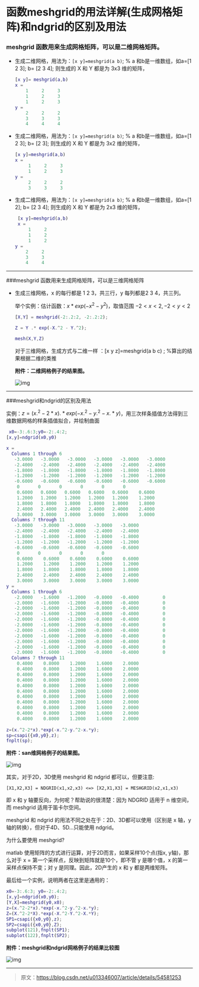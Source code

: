 # 函数meshgrid的用法详解(生成网格矩阵)和ndgrid的区别及用法

### meshgrid 函数用来生成网格矩阵，可以是二维网格矩阵。

- 生成二维网格，用法为：```[x y]=meshgrid(a b)```;  % a 和b是一维数组，如a=[1 2 3]; b= [2 3 4]; 则生成的 X 和 Y 都是为 3x3 维的矩阵，

  ```matlab
  [x y]= meshgrid(a,b)
  x =
      1     2     3
      1     2     3
      1     2     3
  y =
      2     2     2
      3     3     3
      4     4     4     
  ```

- 生成二维网格，用法为：```[x y]=meshgrid(a b)```;  % a 和b是一维数组，如a=[1 2 3]; b= [2 3]; 则生成的 X 和 Y 都是为 3x2 维的矩阵，

  ```matlab
  [x y]=meshgrid(a,b)
  x =
       1     2     3
       1     2     3
  y =
       2     2     2
       3     3     3
  ```

- 生成二维网格，用法为：```[x y]=meshgrid(a b)```;  % a 和b是一维数组，如a=[1 2]; b= [2 3 4]; 则生成的 X 和 Y 都是为 2x3 维的矩阵，

  ```matlab
   [x y]=meshgrid(a,b)
   x =
       1     2
       1     2
       1     2
  y =
      2     2
      3     3
      4     4
  ```
---
###meshgrid 函数用来生成网格矩阵，可以是三维网格矩阵

- 生成三维网格，x 的每行都是 1 2 3，共三行，y 每列都是2 3 4，共三列。

  举个实例：估计函数：$x*exp(-x^2-y^2)$，取值范围 $-2 < x < 2, -2 < y < 2$

  ```matlab
  [X,Y] = meshgrid(-2:.2:2, -2:.2:2);
  
  Z = Y .* exp(-X.^2 - Y.^2);
  
  mesh(X,Y,Z)
  ```

  对于三维网格，生成方式与二维一样 ：[x y z]=meshgrid(a b c) ; %算出的结果根据二维的类推

  **附件：二维网格例子的结果图。**

  ![img](/home/zzhenry/Boostnote/Matlab/函数meshgrid的用法详解(生成网格矩阵)和ndgrid的区别及用法.assets/20170117150142454.png) 

------------------------------------------------------------------
###meshgrid和ndgrid的区别及用法

实例：$z=(x.^2-2*x).*exp(-x.^2-y.^2-x.*y)$，用三次样条插值方法得到三维数据网格的样条插值拟合，并绘制曲面

```matlab
 x0=-3:.6:3;y0=-2:.4:2;
[x,y]=ndgrid(x0,y0)

x =
  Columns 1 through 6
   -3.0000   -3.0000   -3.0000   -3.0000   -3.0000   -3.0000
   -2.4000   -2.4000   -2.4000   -2.4000   -2.4000   -2.4000
   -1.8000   -1.8000   -1.8000   -1.8000   -1.8000   -1.8000
   -1.2000   -1.2000   -1.2000   -1.2000   -1.2000   -1.2000
   -0.6000   -0.6000   -0.6000   -0.6000   -0.6000   -0.6000
    0       0       0       0       0       0
    0.6000   0.6000   0.6000   0.6000   0.6000    0.6000
    1.2000   1.2000   1.2000   1.2000   1.2000    1.2000
    1.8000   1.8000   1.8000   1.8000   1.8000    1.8000
    2.4000   2.4000   2.4000   2.4000   2.4000    2.4000
    3.0000   3.0000   3.0000   3.0000   3.0000    3.0000
  Columns 7 through 11
   -3.0000   -3.0000   -3.0000   -3.0000   -3.0000
   -2.4000   -2.4000   -2.4000   -2.4000   -2.4000
   -1.8000   -1.8000   -1.8000   -1.8000   -1.8000
   -1.2000   -1.2000   -1.2000   -1.2000   -1.2000
   -0.6000   -0.6000   -0.6000   -0.6000   -0.6000
    0       0       0       0       0
    0.6000    0.6000    0.6000    0.6000    0.6000
    1.2000    1.2000    1.2000    1.2000    1.2000
    1.8000    1.8000    1.8000    1.8000    1.8000
    2.4000    2.4000    2.4000    2.4000    2.4000
    3.0000    3.0000    3.0000    3.0000    3.0000
y =
  Columns 1 through 6
   -2.0000   -1.6000   -1.2000   -0.8000   -0.4000         0
   -2.0000   -1.6000   -1.2000   -0.8000   -0.4000         0
   -2.0000   -1.6000   -1.2000   -0.8000   -0.4000         0
   -2.0000   -1.6000   -1.2000   -0.8000   -0.4000         0
   -2.0000   -1.6000   -1.2000   -0.8000   -0.4000         0
   -2.0000   -1.6000   -1.2000   -0.8000   -0.4000         0
   -2.0000   -1.6000   -1.2000   -0.8000   -0.4000         0
   -2.0000   -1.6000   -1.2000   -0.8000   -0.4000         0
   -2.0000   -1.6000   -1.2000   -0.8000   -0.4000         0
   -2.0000   -1.6000   -1.2000   -0.8000   -0.4000         0
   -2.0000   -1.6000   -1.2000   -0.8000   -0.4000         0
  Columns 7 through 11
    0.4000    0.8000    1.2000    1.6000    2.0000
    0.4000    0.8000    1.2000    1.6000    2.0000
    0.4000    0.8000    1.2000    1.6000    2.0000
    0.4000    0.8000    1.2000    1.6000    2.0000
    0.4000    0.8000    1.2000    1.6000    2.0000
    0.4000    0.8000    1.2000    1.6000    2.0000
    0.4000    0.8000    1.2000    1.6000    2.0000
    0.4000    0.8000    1.2000    1.6000    2.0000
    0.4000    0.8000    1.2000    1.6000    2.0000
    0.4000    0.8000    1.2000    1.6000    2.0000
    0.4000    0.8000    1.2000    1.6000    2.0000
    
z=(x.^2-2*x).*exp(-x.^2-y.^2-x.*y);
sp=csapi({x0,y0},z);
fnplt(sp);
```

**附件：san维网格例子的结果图。**

![img](/home/zzhenry/Boostnote/Matlab/函数meshgrid的用法详解(生成网格矩阵)和ndgrid的区别及用法.assets/20170117150155521.png)

其实，对于2D，3D使用 meshgrid 和 ndgrid 都可以，但要注意:

```[X1,X2,X3] = NDGRID(x1,x2,x3) <=> [X2,X1,X3] = MESHGRID(x2,x1,x3)```

即 x 和 y 轴要反向，为何呢？帮助说的很清楚：因为 NDGRID 适用于 n 维空间，而 meshgrid 适用于笛卡尔空间。

meshgrid 和 ndgrid 的用法不同之处在于：2D、3D都可以使用（区别是 x 轴，y 轴的转换），但对于4D、5D...只能使用 ndgrid。

为什么要使用 meshgrid?

matlab 使用矩阵的方式进行运算，对于2D而言，如果采样10个点(指x, y轴)，那么对于 x = 第一个采样点，反映到矩阵就是10个，即不管 y 是哪个值，x 的第一采样点保持不变；对 y 是同理。因此，2D产生的 x 和 y 都是两维矩阵。

最后给一个实例，说明两者在这里是通用的：

```matlab
x0=-3:.6:3; y0=-2:.4:2;
[x,y]=ndgrid(x0,y0);
[Y,X]=meshgrid(y0,x0);
z=(x.^2-2*x).*exp(-x.^2-y.^2-x.*y);
Z=(X.^2-2*X).*exp(-X.^2-Y.^2-X.*Y);
SP1=csapi({x0,y0},z);
SP2=csapi({x0,y0},Z);
subplot(121),fnplt(SP1);
subplot(122),fnplt(SP2);
```

**附件：meshgrid和ndgrid网格例子的结果比较图**

![img](/home/zzhenry/Boostnote/Matlab/函数meshgrid的用法详解(生成网格矩阵)和ndgrid的区别及用法.assets/20170117150207506.png)

---

> 原文：https://blog.csdn.net/u013346007/article/details/54581253 